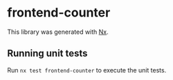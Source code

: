 # frontend-counter

This library was generated with [Nx](https://nx.dev).

## Running unit tests

Run `nx test frontend-counter` to execute the unit tests.
